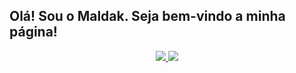 ## Olá! Sou o Maldak. Seja bem-vindo a minha página!
<div align="center">
  <a href="https://github.com/maldak123">
  <img src="https://github-readme-stats.vercel.app/api?username=maldak123&show_icons=true&theme=dracula&include_all_commits=true&count_private=true"/>
  <img src="https://github-readme-stats.vercel.app/api/top-langs/?username=maldak123&layout=compact&langs_count=7&theme=dracula"/>
</div>
